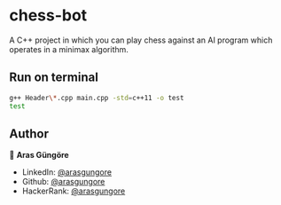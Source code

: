 # chess-bot
A C++ project in which you can play chess against an AI program which operates in a minimax algorithm.

## Run on terminal

```sh
g++ Header\*.cpp main.cpp -std=c++11 -o test
test
```

## Author

👤 **Aras Güngöre**

* LinkedIn: [@arasgungore](https://www.linkedin.com/in/arasgungore)
* Github: [@arasgungore](https://github.com/arasgungore)
* HackerRank: [@arasgungore](https://www.hackerrank.com/arasgungore)
